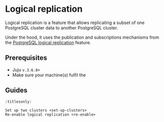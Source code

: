 # Logical replication

Logical replication is a feature that allows replicating a subset of one PostgreSQL cluster data to another PostgreSQL cluster.

Under the hood, it uses the publication and subscriptions mechanisms from the [PostgreSQL logical replication](https://www.postgresql.org/docs/16/logical-replication.html) feature.

## Prerequisites
* Juju `v.3.6.8+`
* Make sure your machine(s) fulfil the [](/reference/system-requirements)

## Guides

```{toctree}
:titlesonly:

Set up two clusters <set-up-clusters>
Re-enable logical replication <re-enable>
```
